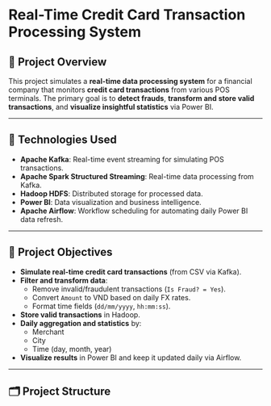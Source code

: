 # Real-Time Credit Card Transaction Processing System

## 🧠 Project Overview

This project simulates a **real-time data processing system** for a financial company that monitors **credit card transactions** from various POS terminals. The primary goal is to **detect frauds**, **transform and store valid transactions**, and **visualize insightful statistics** via Power BI.

---

## 🔧 Technologies Used

- **Apache Kafka**: Real-time event streaming for simulating POS transactions.
- **Apache Spark Structured Streaming**: Real-time data processing from Kafka.
- **Hadoop HDFS**: Distributed storage for processed data.
- **Power BI**: Data visualization and business intelligence.
- **Apache Airflow**: Workflow scheduling for automating daily Power BI data refresh.

---

## 📌 Project Objectives

- **Simulate real-time credit card transactions** (from CSV via Kafka).
- **Filter and transform data**:
  - Remove invalid/fraudulent transactions (`Is Fraud? = Yes`).
  - Convert `Amount` to VND based on daily FX rates.
  - Format time fields (`dd/mm/yyyy`, `hh:mm:ss`).
- **Store valid transactions** in Hadoop.
- **Daily aggregation and statistics** by:
  - Merchant
  - City
  - Time (day, month, year)
- **Visualize results** in Power BI and keep it updated daily via Airflow.

---

## 🗂️ Project Structure

